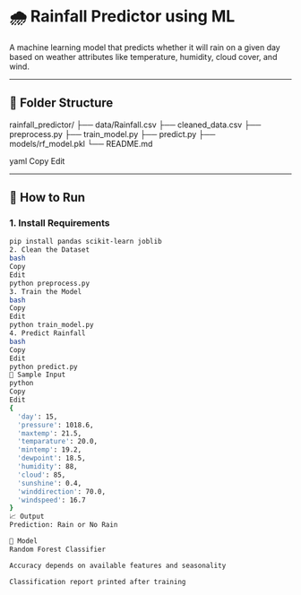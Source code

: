 # 🌧️ Rainfall Predictor using ML

A machine learning model that predicts whether it will rain on a given day based on weather attributes like temperature, humidity, cloud cover, and wind.

---

## 📂 Folder Structure

rainfall_predictor/
├── data/Rainfall.csv
├── cleaned_data.csv
├── preprocess.py
├── train_model.py
├── predict.py
├── models/rf_model.pkl
└── README.md

yaml
Copy
Edit

---

## 🚀 How to Run

### 1. Install Requirements

```bash
pip install pandas scikit-learn joblib
2. Clean the Dataset
bash
Copy
Edit
python preprocess.py
3. Train the Model
bash
Copy
Edit
python train_model.py
4. Predict Rainfall
bash
Copy
Edit
python predict.py
🧪 Sample Input
python
Copy
Edit
{
  'day': 15,
  'pressure': 1018.6,
  'maxtemp': 21.5,
  'temparature': 20.0,
  'mintemp': 19.2,
  'dewpoint': 18.5,
  'humidity': 88,
  'cloud': 85,
  'sunshine': 0.4,
  'winddirection': 70.0,
  'windspeed': 16.7
}
📈 Output
Prediction: Rain or No Rain

🧠 Model
Random Forest Classifier

Accuracy depends on available features and seasonality

Classification report printed after training

